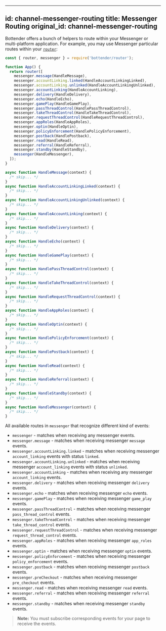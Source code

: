 
---
id: channel-messenger-routing
title: Messenger Routing
original_id: channel-messenger-routing
---

Bottender offers a bunch of helpers to route within your Messenger or multi-platform application. For example, you may use Messenger particular routes within your [`router`](the-basics-routing.md):

```js
const { router, messenger } = require('bottender/router');

function App() {
  return router([
    messenger.message(HandleMessage),
    messenger.accountLinking.linked(HandleAccountLinkingLinked),
    messenger.accountLinking.unlinked(HandleAccountLinkingUnlinked),
    messenger.accountLinking(HandleAccountLinking),
    messenger.delivery(HandleDelivery),
    messenger.echo(HandleEcho),
    messenger.gamePlay(HandleGamePlay),
    messenger.passThreadControl(HandlePassThreadControl),
    messenger.takeThreadControl(HandleTakeThreadControl),
    messenger.requestThreadControl(HandleRequestThreadControl),
    messenger.appRoles(HandleAppRoles),
    messenger.optin(HandleOptin),
    messenger.policyEnforcement(HandlePolicyEnforcement),
    messenger.postback(HandlePostback),
    messenger.read(HandleRead),
    messenger.referral(HandleReferral),
    messenger.standby(HandleStandby),
    messenger(HandleMessenger),
  ]);
}

async function HandleMessage(context) {
  /* skip... */
}
async function HandleAccountLinkingLinked(context) {
  /* skip... */
}
async function HandleAccountLinkingUnlinked(context) {
  /* skip... */
}
async function HandleAccountLinking(context) {
  /* skip... */
}
async function HandleDelivery(context) {
  /* skip... */
}
async function HandleEcho(context) {
  /* skip... */
}
async function HandleGamePlay(context) {
  /* skip... */
}
async function HandlePassThreadControl(context) {
  /* skip... */
}
async function HandleTakeThreadControl(context) {
  /* skip... */
}
async function HandleRequestThreadControl(context) {
  /* skip... */
}
async function HandleAppRoles(context) {
  /* skip... */
}
async function HandleOptin(context) {
  /* skip... */
}
async function HandlePolicyEnforcement(context) {
  /* skip... */
}
async function HandlePostback(context) {
  /* skip... */
}
async function HandleRead(context) {
  /* skip... */
}
async function HandleReferral(context) {
  /* skip... */
}
async function HandleStandby(context) {
  /* skip... */
}
async function HandleMessenger(context) {
  /* skip... */
}
```

All available routes in `messenger` that recognize different kind of events:

- `messenger` - matches when receiving any messenger events.
- `messenger.message` - matches when receiving messenger `message` events.
- `messenger.accountLinking.linked` - matches when receiving messenger `account_linking` events with status `linked`.
- `messenger.accountLinking.unlinked` - matches when receiving messenger `account_linking` events with status `unlinked`.
- `messenger.accountLinking` - matches when receiving any messenger `account_linking` events.
- `messenger.delivery` - matches when receiving messenger `delivery` events.
- `messenger.echo` - matches when receiving messenger `echo` events.
- `messenger.gamePlay` - matches when receiving messenger `game_play` events.
- `messenger.passThreadControl` - matches when receiving messenger `pass_thread_control` events.
- `messenger.takeThreadControl` - matches when receiving messenger `take_thread_control` events.
- `messenger.requestThreadControl` - matches when receiving messenger `request_thread_control` events.
- `messenger.appRoles` - matches when receiving messenger `app_roles` events.
- `messenger.optin` - matches when receiving messenger `optin` events.
- `messenger.policyEnforcement` - matches when receiving messenger `policy_enforcement` events.
- `messenger.postback` - matches when receiving messenger `postback` events.
- `messenger.preCheckout` - matches when receiving messenger `pre_checkout` events.
- `messenger.read` - matches when receiving messenger `read` events.
- `messenger.referral` - matches when receiving messenger `referral` events.
- `messenger.standby` - matches when receiving messenger `standby` events.

> **Note:** You must subscribe corresponding events for your page to receive the events.